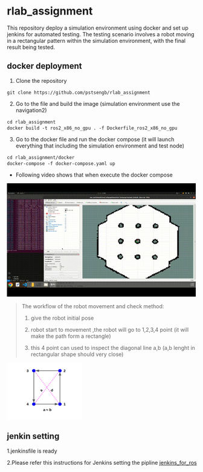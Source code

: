 # rlab_assignment
This repository deploy a simulation environment using docker and set up jenkins for automated testing. The testing scenario involves a robot moving in a rectangular pattern within the simulation environment, with the final result being tested.
## docker deployment
1. Clone the repository
```
git clone https://github.com/pstsengb/rlab_assignment
```
2. Go to the file and build the image (simulation environment use the navigation2)
```
cd rlab_assignment
docker build -t ros2_x86_no_gpu . -f Dockerfile_ros2_x86_no_gpu
```
3. Go to the docker file and run the docker compose (it will launch everything that including the simulation environment and test node)
```
cd rlab_assignment/docker
docker-compose -f docker-compose.yaml up
```
* Following video shows that when execute the docker compose  
<img src="https://github.com/pstsengb/Image_for_repository/blob/main/jenkin_use/nv2_test_video.gif" width="500" height="300"/>

> The workflow of the robot movement and check method:
> 
> 1. give the robot initial pose
> 
> 2. robot start to movement ,the robot will go to 1,2,3,4 point (it will make the path form a rectangle)
> 
> 3. this 4 point can used to inspect the diagonal line a,b (a,b lenght in rectangular shape should very close)
>
<img src="https://github.com/pstsengb/Image_for_repository/blob/main/jenkin_use/rectangular_check.png" width="200" height="150"/>

## jenkin setting
1.jenkinsfile is ready

2.Please refer this instructions for Jenkins setting the pipline  [jenkins_for_ros](https://github.com/pstsengb/jenkins_for_ros)
